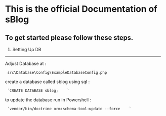 # This is the official Documentation of sBlog

## To get started please follow these steps.

1. Setting Up DB
___
  Adjust Database at :
    
     src\Database\Config\ExampleDatabaseConfig.php

 create a database called sblog using sql :
    
     `CREATE DATABASE sblog;	`
    
  to update the database run in Powershell :
 
     `vendor/bin/doctrine orm:schema-tool:update --force	`

